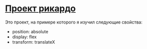 # [Проект рикардо](https://ztvza.github.io/Ricardo/) 

Это проект, на примере которого я изучил следующие свойства:

* position: absolute
* display: flex 
* transform: translateX
